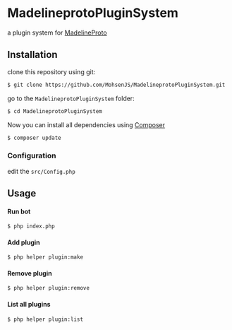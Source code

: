 
# MadelineprotoPluginSystem

a plugin system for [MadelineProto](https://github.com/danog/MadelineProto)

## Installation

clone this repository using git:

```bash
$ git clone https://github.com/MohsenJS/MadelineprotoPluginSystem.git
```

go to the `MadelineprotoPluginSystem` folder:
```bash
$ cd MadelineprotoPluginSystem
```

Now you can install all dependencies using [Composer](https://getcomposer.org/)

```bash
$ composer update
```
### Configuration

edit the `src/Config.php`

## Usage

#### Run bot

```bash
$ php index.php
```

#### Add plugin

```bash
$ php helper plugin:make
```

#### Remove plugin

```bash
$ php helper plugin:remove
```

#### List all plugins

```bash
$ php helper plugin:list
```
